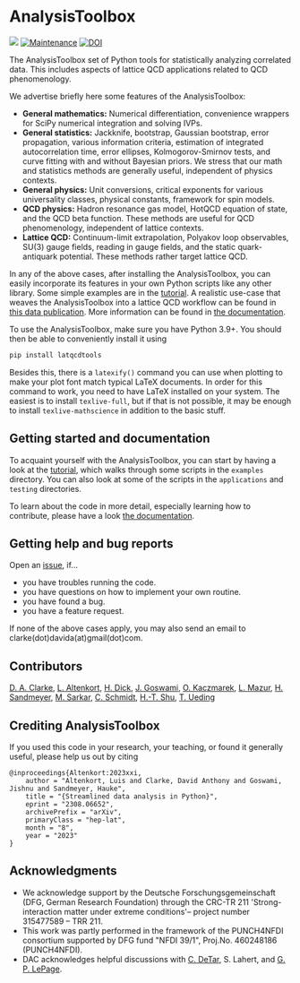 # AnalysisToolbox

[![](https://img.shields.io/badge/docs-dev-blue.svg)](https://latticeqcd.github.io/AnalysisToolbox)
[![Maintenance](https://img.shields.io/badge/Maintained%3F-yes-green.svg)](https://github.com/LatticeQCD/AnalysisToolbox/commits/main)
[![DOI](https://zenodo.org/badge/DOI/10.5281/zenodo.8259640.svg)](https://doi.org/10.5281/zenodo.8241876)



The AnalysisToolbox set of Python tools for statistically analyzing correlated data. 
This includes aspects of lattice QCD applications related to QCD phenomenology. 


We advertise briefly here some features of the AnalysisToolbox:
- **General mathematics:** Numerical differentiation, convenience wrappers for
SciPy numerical integration and solving IVPs.
- **General statistics:** Jackknife, bootstrap, Gaussian bootstrap, error propagation,
various information criteria, estimation of integrated autocorrelation time,
error ellipses, Kolmogorov-Smirnov tests, 
and curve fitting with and without Bayesian priors.
We stress that our math and statistics methods are generally useful, independent of physics contexts.
- **General physics:** Unit conversions, critical exponents for various universality
classes, physical constants, framework for spin models. 
- **QCD physics:** Hadron resonance gas model, HotQCD equation of state, and the QCD beta function. 
These methods are useful for QCD phenomenology, independent of lattice contexts.
- **Lattice QCD:** Continuum-limit extrapolation, Polyakov loop observables, SU(3) gauge
fields, reading in gauge fields, and the static quark-antiquark potential. These methods
rather target lattice QCD. 


In any of the above cases, after installing the AnalysisToolbox, you can easily incorporate
its features in your own Python scripts like any other library.
Some simple examples are in the [tutorial](https://latticeqcd.github.io/AnalysisToolbox/tutorial.html).
A realistic use-case that weaves the AnalysisToolbox into a lattice
QCD workflow can be found in [this data publication](https://pub.uni-bielefeld.de/record/2979080).
More information can be found in [the documentation](https://latticeqcd.github.io/AnalysisToolbox).


To use the AnalysisToolbox, make sure you have Python 3.9+. You should then be able to
conveniently install it using
```bash
pip install latqcdtools
```
Besides this, there is a `latexify()` command you can use when plotting to make your
plot font match typical LaTeX documents. In order for this command to work, you need
to have LaTeX installed on your system. The easiest is to install `texlive-full`, but
if that is not possible, it may be enough to install `texlive-mathscience` in addition
to the basic stuff.


## Getting started and documentation

To acquaint yourself with the AnalysisToolbox, you can start by
having a look at the [tutorial](https://latticeqcd.github.io/AnalysisToolbox/tutorial.html),
which walks through some scripts in the `examples` directory.
You can also look at some of the scripts in the `applications` and `testing` directories.

To learn about the code in more detail, especially learning how to contribute, please have
a look [the documentation](https://latticeqcd.github.io/AnalysisToolbox).


## Getting help and bug reports

Open an [issue](https://github.com/LatticeQCD/AnalysisToolbox/issues), if...
- you have troubles running the code.
- you have questions on how to implement your own routine.
- you have found a bug.
- you have a feature request.

If none of the above cases apply, you may also send an email to clarke(dot)davida(at)gmail(dot)com.


## Contributors

[D. A. Clarke](https://github.com/clarkedavida), 
[L. Altenkort](https://github.com/luhuhis), 
[H. Dick](https://github.com/redweasel),
[J. Goswami](https://github.com/jishnuxx),
[O. Kaczmarek](https://github.com/olaf-kaczmarek),
[L. Mazur](https://github.com/lukas-mazur),
[H. Sandmeyer](https://github.com/hsandmeyer),
[M. Sarkar](https://github.com/mugdhasarkar),
[C. Schmidt](https://github.com/schmidt74), 
[H.-T. Shu](https://github.com/haitaoshu), 
[T. Ueding](https://github.com/SiggiUphues)

## Crediting AnalysisToolbox

If you used this code in your research, your teaching, or found it generally useful, please help
us out by citing
```
@inproceedings{Altenkort:2023xxi,
    author = "Altenkort, Luis and Clarke, David Anthony and Goswami, Jishnu and Sandmeyer, Hauke",
    title = "{Streamlined data analysis in Python}",
    eprint = "2308.06652",
    archivePrefix = "arXiv",
    primaryClass = "hep-lat",
    month = "8",
    year = "2023"
}
```

## Acknowledgments

- We acknowledge support by the Deutsche Forschungsgemeinschaft (DFG, German Research Foundation) through the CRC-TR 211 'Strong-interaction matter under extreme conditions'– project number 315477589 – TRR 211.
- This work was partly performed in the framework of the PUNCH4NFDI consortium supported by DFG fund "NFDI 39/1", Proj.No. 460248186 (PUNCH4NFDI).
- DAC acknowledges helpful discussions with [C. DeTar](https://github.com/detar), S. Lahert, 
and [G. P. LePage](https://github.com/gplepage).

